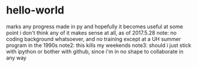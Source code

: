 # hello-world
marks any progress made in py and hopefully it becomes useful at some point
i don't think any of it makes sense at all, as of 2017.5.28
note: no coding background whatsoever, and no training except at a UH summer program in the 1990s
note2: this kills my weekends
note3: should i just stick with ipython or bother with github, since i'm in no shape to collaborate in any way
